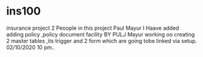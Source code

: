 # ins100
insurance project
2 Peoople in this project
Paul 
Mayur
I Haave added adding policy ,policy document facility BY PULJ
Mayur  working oo creating 2 master tables ,its trigger and 2 form which are going tobe linked via setup.
02/10/2020 10 pm..



